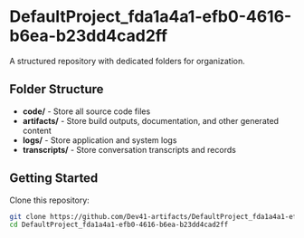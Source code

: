 # DefaultProject_fda1a4a1-efb0-4616-b6ea-b23dd4cad2ff
A structured repository with dedicated folders for organization.

## Folder Structure

- **code/** - Store all source code files
- **artifacts/** - Store build outputs, documentation, and other generated content
- **logs/** - Store application and system logs
- **transcripts/** - Store conversation transcripts and records

## Getting Started

Clone this repository:
```bash
git clone https://github.com/Dev41-artifacts/DefaultProject_fda1a4a1-efb0-4616-b6ea-b23dd4cad2ff
cd DefaultProject_fda1a4a1-efb0-4616-b6ea-b23dd4cad2ff
```
